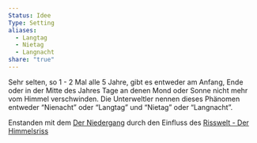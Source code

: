 ```yaml
---
Status: Idee
Type: Setting
aliases:
  - Langtag
  - Nietag
  - Langnacht
share: "true"
---
```

Sehr selten, so 1 - 2 Mal alle 5 Jahre, gibt es entweder am Anfang, Ende oder in der Mitte des Jahres Tage an denen Mond oder Sonne nicht mehr vom Himmel verschwinden. Die Unterweltler nennen dieses Phänomen entweder “Nienacht” oder “Langtag” und “Nietag” oder “Langnacht”. 

Enstanden mit dem [Der Niedergang](../../Geschichte%20von%20Adora/Der%20Niedergang.md) durch den Einfluss des [Risswelt - Der Himmelsriss](../../Orte/Die%20Risswelt/Risslande%20-%20Die%20Mitte/Risswelt%20-%20Der%20Himmelsriss.md)
